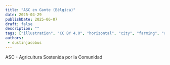 ```yaml
---
title: "ASC en Gante (Bélgica)"
date: 2025-04-29
publishDate: 2025-06-07
draft: false
description: ""
tags: ["illustration", "CC BY 4.0", "horizontal", "city", "farming", "river", "solar", "wind turbine"]
authors:
 - dustinjacobus
---
```

ASC - Agricultura Sostenida por la Comunidad

